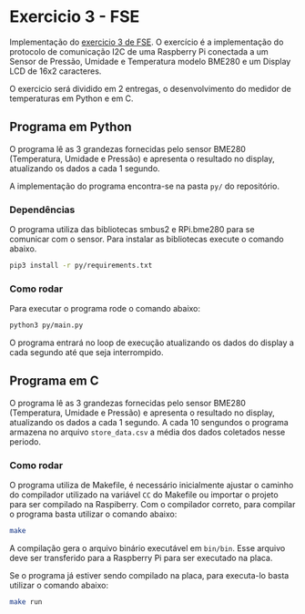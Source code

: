 # Exercicio 3 - FSE

Implementação do [exercicio 3 de FSE](https://gitlab.com/fse_fga/exercicios/exercicio-3-i2c/). O exercício é a implementação do protocolo de comunicação I2C de uma Raspberry Pi conectada a um Sensor de Pressão, Umidade e Temperatura modelo BME280 e um Display LCD de 16x2 caracteres.

O exercicio será dividido em 2 entregas, o desenvolvimento do medidor de temperaturas em Python e em C.

## Programa em Python

O programa lê as 3 grandezas fornecidas pelo sensor BME280 (Temperatura, Umidade e Pressão) e apresenta o resultado no display, atualizando os dados a cada 1 segundo.

A implementação do programa encontra-se na pasta `py/` do repositório.

### Dependências

O programa utiliza das bibliotecas smbus2 e RPi.bme280 para se comunicar com o sensor. Para instalar as bibliotecas execute o comando abaixo.

```sh
pip3 install -r py/requirements.txt
```

### Como rodar

Para executar o programa rode o comando abaixo:

```sh
python3 py/main.py
```

O programa entrará no loop de execução atualizando os dados do display a cada segundo até que seja interrompido.

## Programa em C

O programa lê as 3 grandezas fornecidas pelo sensor BME280 (Temperatura, Umidade e Pressão) e apresenta o resultado no display, atualizando os dados a cada 1 segundo. A cada 10 sengundos o programa armazena no arquivo `store_data.csv` a média dos dados coletados nesse periodo.

### Como rodar

O programa utiliza de Makefile, é necessário inicialmente ajustar o caminho do compilador utilizado na variável `CC` do Makefile ou importar o projeto para ser compilado na Raspiberry. Com o compilador correto, para compilar o programa basta utilizar o comando abaixo:

```sh
make
```

A compilação gera o arquivo binário executável em `bin/bin`. Esse arquivo deve ser transferido para a Raspberry Pi para ser executado na placa.

Se o programa já estiver sendo compilado na placa, para executa-lo basta utilizar o comando abaixo:

```sh
make run
```